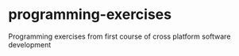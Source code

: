 # programming-exercises
Programming exercises from first course of cross platform  software development
